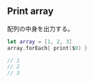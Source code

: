 ## Print array

配列の中身を出力する。

```swift
let array = [1, 2, 3]
array.forEach{ print($0) }

// 1
// 2
// 3
```
